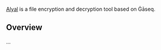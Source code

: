 [Alyal](https://codeberg.org/rajululkahf/alyal) is a file encryption and
decryption tool based on Ġāseq.

## Overview
...
